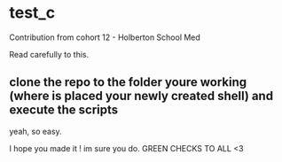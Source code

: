 # test_c

Contribution from cohort 12 - Holberton School Med

Read carefully to this.

  ## clone the repo to the folder youre working (where is placed your newly created shell) and execute the scripts ##
  
 yeah, so easy.
 
 I hope you made it ! im sure you do. GREEN CHECKS TO ALL <3
